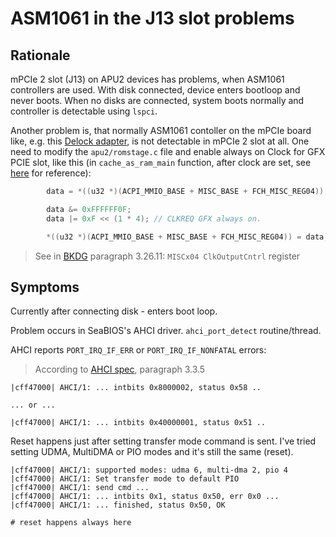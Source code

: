 ASM1061 in the J13 slot problems
================================

## Rationale

mPCIe 2 slot (J13) on APU2 devices has problems, when ASM1061 controllers are
used. With disk connected, device enters bootloop and never boots. When no disks
are connected, system boots normally and controller is detectable using `lspci`.

Another problem is, that normally ASM1061 contoller on the mPCIe board like,
e.g. this [Delock adapter], is not detectable in mPCIe 2 slot at all. One need
to modify the `apu2/romstage.c` file and enable always on Clock for GFX PCIE
slot, like this (in `cache_as_ram_main` function, after clock are set, see
[here](https://github.com/pcengines/coreboot/blob/coreboot-4.5.x/src/mainboard/pcengines/apu2/romstage.c#L95)
for reference):

```c
		data = *((u32 *)(ACPI_MMIO_BASE + MISC_BASE + FCH_MISC_REG04));

		data &= 0xFFFFFF0F;
		data |= 0xF << (1 * 4);	// CLKREQ GFX always on.

		*((u32 *)(ACPI_MMIO_BASE + MISC_BASE + FCH_MISC_REG04)) = data;
```

> See in [BKDG] paragraph 3.26.11: `MISCx04 ClkOutputCntrl` register

## Symptoms

Currently after connecting disk - enters boot loop.

Problem occurs in SeaBIOS's AHCI driver. `ahci_port_detect` routine/thread.

AHCI reports `PORT_IRQ_IF_ERR` or `PORT_IRQ_IF_NONFATAL` errors:
> According to [AHCI spec], paragraph 3.3.5

```
|cff47000| AHCI/1: ... intbits 0x8000002, status 0x58 ..

... or ...

|cff47000| AHCI/1: ... intbits 0x40000001, status 0x51 ..
```

Reset happens just after setting transfer mode command is sent.
I've tried setting UDMA, MultiDMA or PIO modes and it's still the same (reset).

```
|cff47000| AHCI/1: supported modes: udma 6, multi-dma 2, pio 4
|cff47000| AHCI/1: Set transfer mode to default PIO
|cff47000| AHCI/1: send cmd ...
|cff47000| AHCI/1: ... intbits 0x1, status 0x50, err 0x0 ...
|cff47000| AHCI/1: ... finished, status 0x50, OK

# reset happens always here
```

[Delock adapter]: http://www.delock.de/produkte/F_428_Mini-PCI-Express_95233/merkmale.html
[BKDG]: http://support.amd.com/TechDocs/52740_16h_Models_30h-3Fh_BKDG.pdf
[AHCI spec]:https://www.intel.com/content/www/us/en/io/serial-ata/serial-ata-ahci-spec-rev1-3-1.html
